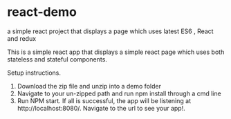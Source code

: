 # react-demo
a simple react project that displays a page which uses latest ES6 , React and redux


This is a simple react app that displays a simple react page which uses both stateless and stateful components.

Setup instructions.

1) Download the zip file and unzip into a demo folder
2) Navigate to your un-zipped path and run npm install through a cmd line
3) Run NPM start. If all is successful, the app will be listening at http://localhost:8080/. Navigate to the url to see your app!.

